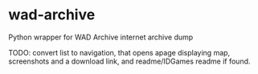 # wad-archive
Python wrapper for WAD Archive internet archive dump

TODO: convert list to navigation, that opens apage displaying map, screenshots and a download link, and readme/IDGames readme if found.